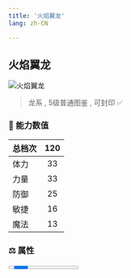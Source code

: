 ```yaml
---
title: '火焰翼龙'
lang: zh-CN

---
```


<RouterBack />

## 火焰翼龙

![火焰翼龙](https://user-images.githubusercontent.com/78347270/115959068-527a3800-a545-11eb-8c10-39036fb65a5f.gif) 

> 龙系 , 5级普通图鉴<Card /> , 可封印 ✅


### 💪 能力数值

| 总档次       | 120            |
| :----------- |:-------------:|
| 体力      | 33   <Stars :number="3.5" />  |
| 力量      | 33   <Stars :number="3.5" />  |
| 防御      | 25   <Stars :number="2.5" />  | 
| 敏捷      | 16  <Stars :number="1.5" />  | 
| 魔法      | 13  <Stars :number="1.5" />   | 


### ⚖️ 属性


<Progress earth :number="0" />

<Progress water :number="0" />

<Progress fire :number="10" />

<Progress wind :number="0" />

### ✨ 技能栏 <Strong>8个</Strong>

- 攻击
- 防御

### 👶 1级出现点

- 无










